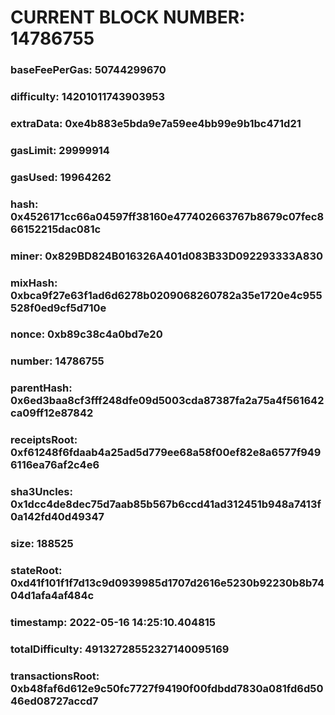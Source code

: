 # CURRENT BLOCK NUMBER: 14786755

### baseFeePerGas: 50744299670
### difficulty: 14201011743903953
### extraData: 0xe4b883e5bda9e7a59ee4bb99e9b1bc471d21
### gasLimit: 29999914
### gasUsed: 19964262
### hash: 0x4526171cc66a04597ff38160e477402663767b8679c07fec866152215dac081c
### miner: 0x829BD824B016326A401d083B33D092293333A830
### mixHash: 0xbca9f27e63f1ad6d6278b0209068260782a35e1720e4c955528f0ed9cf5d710e
### nonce: 0xb89c38c4a0bd7e20
### number: 14786755
### parentHash: 0x6ed3baa8cf3fff248dfe09d5003cda87387fa2a75a4f561642ca09ff12e87842
### receiptsRoot: 0xf61248f6fdaab4a25ad5d779ee68a58f00ef82e8a6577f9496116ea76af2c4e6
### sha3Uncles: 0x1dcc4de8dec75d7aab85b567b6ccd41ad312451b948a7413f0a142fd40d49347
### size: 188525
### stateRoot: 0xd41f101f1f7d13c9d0939985d1707d2616e5230b92230b8b7404d1afa4af484c
### timestamp: 2022-05-16 14:25:10.404815
### totalDifficulty: 49132728552327140095169
### transactionsRoot: 0xb48faf6d612e9c50fc7727f94190f00fdbdd7830a081fd6d5046ed08727accd7

